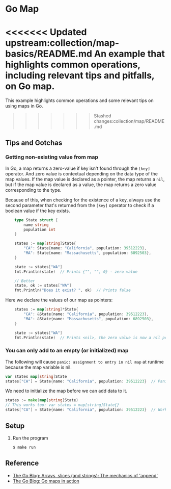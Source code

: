# Go Map

<<<<<<< Updated upstream:collection/map-basics/README.md
An example that highlights common operations, including relevant tips and pitfalls, on Go map.
=======
This example highlights common operations and some relevant tips on using maps in Go.
>>>>>>> Stashed changes:collection/map/README.md

## Tips and Gotchas

### Getting non-existing value from map

In Go, a map returns a zero-value if key isn't found through the `[key]` operator. And zero value is contextual depending on the data type of the map values. If the map value is declared as a pointer, the map returns a `nil`, but if the map value is declared as a value, the map returns a zero value corresponding to the type.

Because of this, when checking for the existence of a key, always use the second parameter that's returned from the `[key]` operator to check if a boolean value if the key exists.

```go
	type State struct {
		name string
		population int
	}

	states := map[string]State{
		"CA": State{name: "California", population: 39512223},
		"MA": State{name: "Massachusetts", population: 6892503},
	}

	state := states["WA"]
	fmt.Println(state)  // Prints {"", "", 0} - zero value

	// Better
	state, ok := states["WA"]
	fmt.Println("Does it exist? ", ok)  // Prints false
```

Here we declare the values of our map as pointers:

```go
	states := map[string]*State{
		"CA": &State{name: "California", population: 39512223},
		"MA": &State{name: "Massachusetts", population: 6892503},
	}

	state := states["WA"]
	fmt.Println(state)  // Prints <nil>, the zero value is now a nil pointer
```

### You can only add to an empty (or initialized) map

The following will cause `panic: assignment to entry in nil map` at runtime because the map variable is nil.

```go
var states map[string]State
states["CA"] = State{name: "California", population: 39512223}  // Panics
```

We need to initialize the map before we can add data to it.

```go
states := make(map[string]State)
// This works too: var states = map[string]State{}
states["CA"] = State{name: "California", population: 39512223}  // Works now
```

## Setup

1. Run the program

   ```bash
   $ make run
   ```

## Reference

* [The Go Blog: Arrays, slices (and strings): The mechanics of 'append'](https://blog.golang.org/slices)
* [The Go Blog: Go maps in action](https://blog.golang.org/maps)
